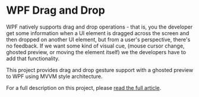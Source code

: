 # WPF Drag and Drop
WPF natively supports drag and drop operations - that is, you the developer get some information when a UI element is dragged across the screen and then dropped on another UI element, but from a user's perspective, there's no feedback. If we want some kind of visual cue, (mouse cursor change, ghosted preview, or moving the element itself) we the developers have to add that functionality.

This project provides drag and drop gesture support with a ghosted preview to WPF using MVVM style architecture.

For a full description on this project, please <a href="http://www.codeproject.com/Articles/874425/Drag-and-Drop-in-MVVM-WPF" target="_blank">read the full article</a>.

